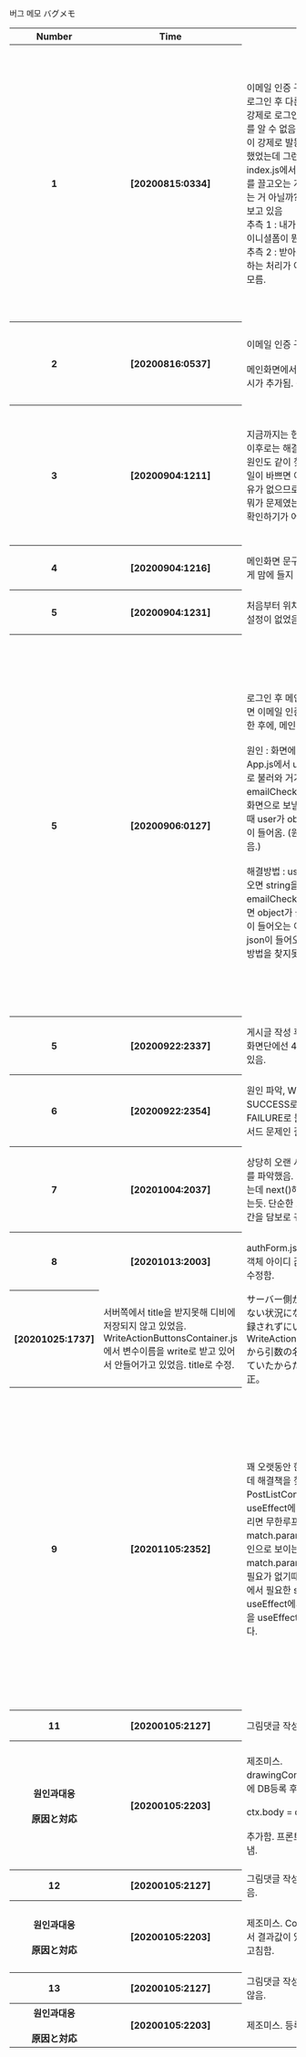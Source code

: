 버그 메모
バグメモ

<table>
  <tbody>
      <tr>
      <th>
        Number
      </th>
      <th>
        Time
      </th>
      <th>
        Korean
      </th>
      <th>
        Japanese
      </th>
    </tr>
    <tr>
      <th>
        1
      </th>
      <th>
        [20200815:0334]
      </th>
      <td>
        이메일 인증 구현중 버그 발견<br>
        로그인 후 다른 페이지로 탈주하면 강제로 로그인이 풀려버린다. 이유를 알 수 없음. 실험결과, onLogout이 강제로 발동되는 거 아닌가 의심했었는데 그런 건 아닌거같음. index.js에서 useSelector로 user를 끌고오는 게 뭔가 문제를 일으키는 거 아닐까? 하는 의심도 잠깐 해보고 있음
        <br>
        추측  1 : 내가 추가한 auth.js파일에 이니셜폼이 뭔가 문제가 있다.
        <br>
        추측  2 : 받아온 후에 다시 넣어줘야하는 처리가 어딘가에 필요할지도 모름.
        <br>
      </td>
      <td>
        メールアドレス認証画面製造中発見<br>
        ログイン後、他のページへ遷移するとログインが強制的に解除される。原因不明。テストして、onLogoutが強制的に呼び出されるのではないかと、疑ったが違う模様。index.jsからuseSelectorでuserを持ち込んでくる時何か問題があるんじゃないかと推測中。<br>
        推測　1 : 私が追加したauth.jsファイルのイニシャルフォームに何か問題がある。
        <br>
        推測  2 : 持ち出した後また格納する必要があるかも知れない。
      </td>
    </tr>
    <tr>
      <th>
        2
      </th>
      <th>
        [20200816:0537]
      </th>
      <td>
        이메일 인증 구현중 버그 발견<br>
        <br>
        메인화면에서 f5계속 누르면 백슬래시가 추가됨. 원인찾아야함.
      </td>
      <td>
        メールアドレス認証画面製造中発見<br><br>
        メイン画面でF5を押すと\が追加される。原因探す必要あり。
        <br>
      </td>
    </tr>
    <tr>
      <th>
        3
      </th>
      <th>
        [20200904:1211]
      </th>
      <td>
        지금까지는 현재 상태만 적었으나 이후로는 해결하고 난 뒤 해결책과 원인도 같이 찾아서 적어둘 것. 회사일이 바쁘면 이 프로젝트를 만질 여유가 없으므로, 나중에 이어서 할 때 뭐가 문제였는지 어떻게 해결했는지 확인하기가 어려움.
      </td>
      <td>
       今までは現状だけ書いたが、後からは解決後の解決法と原因も一緒に突き止めて書いておくようにすること。何時もやれるわけではないので後からどうやって解決したか、何が問題なのかがはっきりと書かれていないときつい。
      </td>
    </tr>
    <tr>
      <th>
        4
      </th>
      <th>
        [20200904:1216]
      </th>
      <td>
        메인화면 문구가 왼쪽으로 쏠려있는 게 맘에 들지 않음. 수정필요.
      </td>
      <td>
       メイン画面のタイトルが左寄せになっていいるため、修正必要。
      </td>
    </tr>
    <tr>
      <th>
        5
      </th>
      <th>
        [20200904:1231]
      </th>
      <td>
        처음부터 위치를 잡아주는 스타일 설정이 없었음. 추가함.
      </td>
      <td>
       最初から位置を指定してくれるスタイル設定がいなかったため、追加。
      </td>
    </tr>    
    <tr>    
      <th>
        5
      </th>
      <th>
        [20200906:0127]
      </th>
      <td>
        로그인 후 메인화면에서 F5를 누르면 이메일 인증 화면으로 한 번 이동한 후에, 메인 화면으로 돌아옴.<br><br>
        원인 : 화면에 처음 들어올 때 App.js에서 user를 useSelector로 불러와 거기에 들어간 emailCheck 값으로 이메일 인증 화면으로 보낼지말지를 결정함.
이 때 user가 object가 아닌 string값이 들어옴. (원인은 파악하지 못했음.)<br><br>
        해결방법 : user가 string으로 들어오면 string을 json으로 변환해서 emailCheck값을 확인함. 되도록이면 object가 들어오지 않고 string이 들어오는 이유를 파악해 무조건 json이 들어오게끔 하고 싶었으나 방법을 찾지못했음.
      </td>
      <td>
      ログインした後にメイン画面からF5を押すとメールアドレス認証画面へ一回遷移してからメイン画面が表示される。<br><br>
原因 : 画面を初回表示する時、App.jsからuserをuserSelectorにて呼び出し、userのemailCheckの値でメールアドレス認証画面へ送るか、否かを決定する。
その時、userがobjectではなく、stringとして入って来ている。（原因把握出来ず）<br><br>
        解決方法 : userがstringで入って来た場合はstringをjsonに変換し、emailCheckを確認する。objectではなくstringが入ってくる理由を把握し、必ずjsonが入って来るようにしたかったのだが、方法を探すことが出来なかった。
      </td>
    </tr>
    <tr>
    <th>
        5
    </th>
    <th>
    [20200922:2337]
    </th>
    <td>
    게시글 작성 후 리턴값이 안들어옴. 화면단에선 404 에러만 받아오고 있음. 
    </td>
    <td>掲示板作成後、リターン値が帰ってこない。画面側からは404エラーだけ持って来ている状況。
    </td>
    </tr>
    <tr>
    <th>
        6
    </th>
    <th>
    [20200922:2354]
    </th>
    <td>
    원인 파악, WRTIE_POST 후에 SUCCESS로 안들어옴. 계속 FAILURE로 들어감. 필터로 쓰던 메서드 문제인 걸로 추측됨.
    </td>
    <td>
    原因：WRITE_POST 後に sUCCESS へ入ってこない。フィルターに使っているファンクションの問題じゃないか推測中。
    </td>
    </tr>
    <tr>
    <th>
    7
    </th>
    <th>
    [20201004:2037]
    </th>
    <td>
    상당히 오랜 시간이 지나서야 이유를 파악했음. return next()해야하는데 next()해서 동작이 끊어져버리는듯. 단순한 오타였지만 귀중한 시간을 담보로 귀중한 배움을 얻었다.
    </td>
    <td>
    結構詰まっていたが、理由は突き止めた。return next()しなくちゃいけないのにただ next()してるからファンクションが終わったと判断した模様。
    </td>
    </tr>
    <tr>
    <th>
    8
    </th>
    <th>
    [20201013:2003]  
    </th>
    <td>
    authForm.js에서 아이디값에 \_id, 객체 아이디 값을 집어넣고 있었음. 수정함.
    </td>
    <td>
    authForm.js から StringId に\_id,オブジェクト ID を入れていた。修正済み。
    </td>
    </tr>
    <tr>
    <th>
    [20201025:1737]
    </th>
    <td>
    서버쪽에서 title을 받지못해 디비에 저장되지 않고 있었음.
    WriteActionButtonsContainer.js에서 변수이름을 write로 받고 있어서 안들어가고 있었음.
    title로 수정.
    </td>
    <td>
    サーバー側から title を貰っていない状況になっていて DB に登録されずにいた。
    WriteActionButtonsContainer.js から引数の名前を write で貰っていたからだった。
    title に修正。
    </td>
    </tr>
    <tr>
    <th>
    9
    </th>
    <th>
    [20201105:2352]
    </th>
    <td>
    꽤 오랫동안 한 버그를 잡고 있었는데 해결책을 찾음.
    버그 내용은 PostListContainer.js에서 useEffect에 match.params를 돌리면 무한루프에 걸려버린다.
    match.params가 너무 깊은 게 원인으로 보이는데 애초에 match.params를 전부 넣어야할 필요가 없기때문에
    match.params에서 필요한 stringId값만 가져와 useEffect에서 사용한 뒤 해당 값을 useEffect의 인자값으로 사용했다.
    </td>
    <td>
    結構長い間、一つのバグに取り込んでいたが、ようやく解決した。
    不具合の内容は PostListContainer.js から useEffect に match.params を入れてしまうと無限ルーフに落ちる、ということ。
    match.params の構造が深すぎるのが原因とみているが、そもそも match.params を全部入れる必要はなかったので、
    mtach.params に必要な stringId の値だけ持ってきて useEffect に使ったあと、useEffect の値を引数に渡した。
    </td>
    <th>
    10
    </th>
    <th>
    [20201217:2327]
    </th>
    <td>
    코멘트를 등록할 때 ctx.state가 없어서 유저 정보를 못받음<br><br>
    일일이 모든 필요한 정보를 폼데이터에 저장해서 보내려고 했는데 확인해보니 그러지 않아도 될 것 같음
    <br><br>
    ...state을 axios.post에 같이 보내는 걸로 해결함.
    </td>
    <td>
    コメント登録時にctx.stateがいなくてユーザー情報が登録できない。<br><br>
    必要なフォームデータを格納することで解決しようとしたが、axios.postに...stateをつけることで解決。
    <br><br>
    </td>
    </tr>
    </tr>
    <tr>
    <th>
    11
    </th>
    <th>
    [20200105:2127]
    </th>
    <td>
    그림댓글 작성후 404에러 발생。
    </td>
    <td>
    コメント作成の後、404NotFound発生。
    </td>
    </tr>
    <tr>
    <th>
    원인과대응<br><br>
    原因と対応
    </th>
    <th>
    [20200105:2203]
    </th>
    <td>
    제조미스. drawingComment.insert메소드에 DB등록 후 <br><br>
    ctx.body = drawingComment;<br><br>
    추가함. 프론트단으로 결과값을 보냄.
    </td>
    <td>
    製造漏れ。drawingComment.insertメソッドでDB登録の後、<br><br>
    ctx.body = drawingComment;<br><br>
    追記し、フロント側に結果を返す。
    </td>
    </tr>
    <tr>
    <th>
    12
    </th>
    <th>
    [20200105:2127]
    </th>
    <td>
    그림댓글 작성후 화면이 전환되지않음.
    </td>
    <td>
    コメント作成後画面が再表示されない。
    </td>
    </tr>
    <tr>
    <th>
    원인과대응<br><br>
    原因と対応
    </th>
    <th>
    [20200105:2203]
    </th>
    <td>
    제조미스. CommentContainer에서 결과값이 있으면 댓글창을 새로고침함.
    </td>
    <td>
    製造もれ。CommentContianerから登録が成功した場合、コメントリストをリフレッシュさせるように修正。
    </td>
    </tr>
    <tr>
    <th>
    13
    </th>
    <th>
    [20200105:2127]
    </th>
    <td>
    그림댓글 작성후 내용물이 지워지지않음.
    </td>
    <td>
    コメント登録後、絵が消されない。
    </td>
    </tr>
    <tr>
    <th>
    원인과대응<br><br>
    原因と対応
    </th>
    <th>
    [20200105:2203]
    </th>
    <td>
    제조미스. 등록후 삭제되도록 수정.
    </td>
    <td>
    製造もれ。登録成功時に消されるように修正。
    </td>
    </tr>
  </tbody>
<table>
